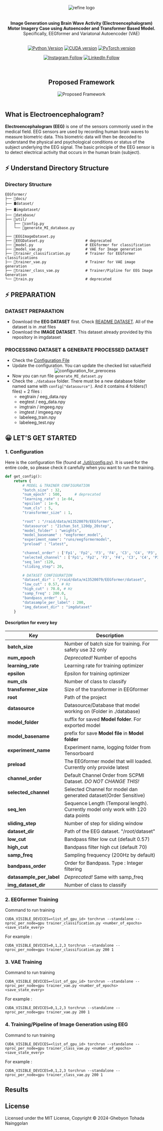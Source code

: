 <div align="center">
<img alt="refine logo" src="./docs/img/title-image.png">
</div>

<br/>
<br/>

<div align="center">
    <strong>
        Image Generation using Brain Wave Activity (Electroencephalogram) Motor Imagery Case using Autoencoder and Transformer Based Model.
    </strong>
    Specifically, EEGformer and Variatonal Autoencoder (VAE)
<br />
<br />

</div>

<div align="center">


[![Python Version](https://img.shields.io/badge/Python-green?logo=python)](https://www.npmjs.com/package/@refinedev/core)
[![CUDA version](https://img.shields.io/badge/CUDA-black?logo=nvidia)](https://www.npmjs.com/package/@refinedev/core)
[![PyTorch version](https://img.shields.io/badge/PyTorch-white?logo=pytorch)](https://www.npmjs.com/package/@refinedev/core)

[![Instagram Follow](https://img.shields.io/badge/Follow%20Me-white?logo=instagram)](https://www.instagram.com/ghebyon_ngl/)
[![LinkedIn Follow](https://img.shields.io/badge/ConnectWith%20Me-black?logo=github)](https://www.linkedin.com/in/ghebyonnainggolan/)

</div>
<br/>
<div align="center">
    <h2>Proposed Framework</h2>
    <img alt="Proposed Framework" src="./docs/img/ARCHITECTURE.jpg">
</div>

<br/>

## What is Electroencephalogram?

**Electroencephalogram (EEG)** is one of the sensors commonly used in the medical field. EEG sensors are used by recording human brain waves to measure biometric data. This biometric data will then be decoded to understand the physical and psychological conditions or status of the subject underlying the EEG signal. The basic principle of the EEG sensor is to detect electrical activity that occurs in the human brain (subject).

## ⚡ Understand Directory Structure

### Directory Structure
```
EEGformer/
├── 📘docs/
├── 🛢️dataset/
├── 🛢️imgdataset/
├── 📁database/
├── 📁util/
│   ├── 📃config.py
│   └── 📃generate_MI_database.py
│
├── 📃EEGImageDataset.py
├── 📃EEGDataset.py                   # deprecated
├── 📃model.py                        # EEGformer for classification
├── 📃model_vae.py                    # VAE for Image generation
├── 📃trainer_classification.py       # Trainer for EEGformer classifications
├── 📃trainer_vae.py                  # Trainer for VAE image generation
├── 📃trainer_class_vae.py            # Trainer/Pipline for EEG Image Generation
└── 📃train.py                        # deprecated
```


## ⚡ PREPARATION

### DATASET PREPARATION

- Download the **EEG DATASET** first. Check <a href="./dataset/README.MD">README DATASET</a>. All of the dataset is in .mat files
- Download the **IMAGE DATASET**. This dataset already provided by this repository in imgdataset

### PROCESSING DATASET & GENERATE PROCESSED DATASET
- Check the <a href="./util/config.py">Configuration File</a>
- Update the configuration. You can update the checked list value/field
    <div align="center">
        <img alt="configuration_for_prerocess" src="./docs/img/configuration_for_dataset.png">
    </div>
- Now you can run file ```generate_MI_dataset.py```
- Check the ```./database``` folder. There must be a new database folder named same with ```config["datasource"]```. And it contains 4 folders(1 files) + 2 files : 
    - eegtrain / eeg_data.npy
    - eegtest / eeg_data.npy
    - imgtrain / imgeeg.npy
    - imgtest / imgeeg.npy
    - labeleeg_train.npy
    - labeleeg_test.npy


## 😀 LET'S GET STARTED

### 1. Configuration

Here is the configuration file (found at <a href="./util/config.py">./util/config.py</a>). It is used for the entire code, so please check it carefully when you want to run the training.

```python
def get_config():
    return {
        # MODEL & TRAINER CONFIGURATION
        "batch_size" : 32,
        "num_epoch" : 500,      # deprecated
        "learning_rate" : 1e-04,
        "epsilon" : 1e-9,
        "num_cls" : 5,
        "transformer_size" : 1,

        "root" : "/raid/data/m13520079/EEGformer",
        "datasource" : "21chan_5st_120dp_20step",
        "model_folder" : "weights",
        "model_basename" : "eegformer_model",
        "experiment_name": "runs/eegformermodel",
        "preload" : "latest",

        "channel_order" : ['Fp1', 'Fp2', 'F3', 'F4', 'C3', 'C4', 'P3', 'P4', 'O1', 'O2', 'A1', 'A2', 'F7', 'F8', 'T3', 'T4', 'T5', 'T6', 'Fz', 'Cz', 'Pz'],        
        "selected_channel" : ['Fp1', 'Fp2', 'F3', 'F4', 'C3', 'C4', 'P3', 'P4', 'O1', 'O2', 'A1', 'A2', 'F7', 'F8', 'T3', 'T4', 'T5', 'T6', 'Fz', 'Cz', 'Pz'],
        "seq_len" :120,
        "sliding_step": 20,

        # DATASET CONFIGURATION
        "dataset_dir" : "/raid/data/m13520079/EEGformer/dataset",
        "low_cut" : 0.57, # Hz
        "high_cut" : 70.0, # Hz
        "samp_freq" : 200.0,
        "bandpass_order" : 1,
        "datasample_per_label" : 200,
        "img_dataset_dir" : "imgdataset"
    }
```

#### Description for every key

| **Key**               | **Description**                                               |
|-----------------------|---------------------------------------------------------------|
| **batch_size**        | Number of batch size for training. For safety use 32 only                             |
| **num_epoch**         | *Deprecated!* Number of epochs                                |
| **learning_rate**     | Learning rate for training optimizer                          |
| **epsilon**           | Epsilon for training optimizer                                |
| **num_cls**           | Number of class to classify                                   |
| **transformer_size**  | Size of the transformer in EEGformer                          |
| **root**              | Path of the project                                           |
| **datasource**        | Datasource/Database that model working on (Folder in ./database)|
| **model_folder**      | suffix for saved **Model folder**. For exported model             |
| **model_basename**    | prefix for save **Model file** in **Model folder**                    |
| **experiment_name**   | Experiment name, logging folder from Tensorboard              |
| **preload**           | The EEGformer model that will loaded. Currently only provide latest|
| **channel_order**     | Default Channel Order from SCPMI Dataset. *DO NOT CHANGE THIS!*|
| **selected_channel**  | Selected Channel for model dan generated dataset(Order Sensitive)|
| **seq_len**           | Sequence Length (Temporal length). Currently model only work with 120 data points|
| **sliding_step**      | Number of step for sliding window                             |
| **dataset_dir**       | Path of the EEG dataset. "/_root_/dataset"                    |
| **low_cut**           | Bandpass filter low cut (default 0.57)                        |
| **high_cut**          | Bandpass filter high cut (default 70)                         |
| **samp_freq**         | Sampling frequency (200Hz by default)         |
| **bandpass_order**    | Order for Bandpass. Type : Integer filtering                                  |
| **datasample_per_label** | *Deprecated!* Same with samp_freq                          |
| **img_dataset_dir**   | Number of class to classify                                   |



### 2. EEGformer Training


Command to run training
```
CUDA_VISIBLE_DEVICES=<list_of_gpu_id> torchrun --standalone --nproc_per_node=gpu trainer_classification.py <number_of_epochs> <save_state_every>
```

For example :
```
CUDA_VISIBLE_DEVICES=0,1,2,3 torchrun --standalone --nproc_per_node=gpu trainer_classification.py 200 1
```

### 3. VAE Training

Command to run training
```
CUDA_VISIBLE_DEVICES=<list_of_gpu_id> torchrun --standalone --nproc_per_node=gpu trainer_vae.py <number_of_epochs> <save_state_every>
```

For example :
```
CUDA_VISIBLE_DEVICES=0,1,2,3 torchrun --standalone --nproc_per_node=gpu trainer_vae.py 200 1
```

### 4. Training/Pipeline of Image Generation using EEG

Command to run training
```
CUDA_VISIBLE_DEVICES=<list_of_gpu_id> torchrun --standalone --nproc_per_node=gpu trainer_class_vae.py <number_of_epochs> <save_state_every>
```

For example :
```
CUDA_VISIBLE_DEVICES=0,1,2,3 torchrun --standalone --nproc_per_node=gpu trainer_class_vae.py 200 1
```



## Results


## License

Licensed under the MIT License, Copyright © 2024-Ghebyon Tohada Nainggolan
